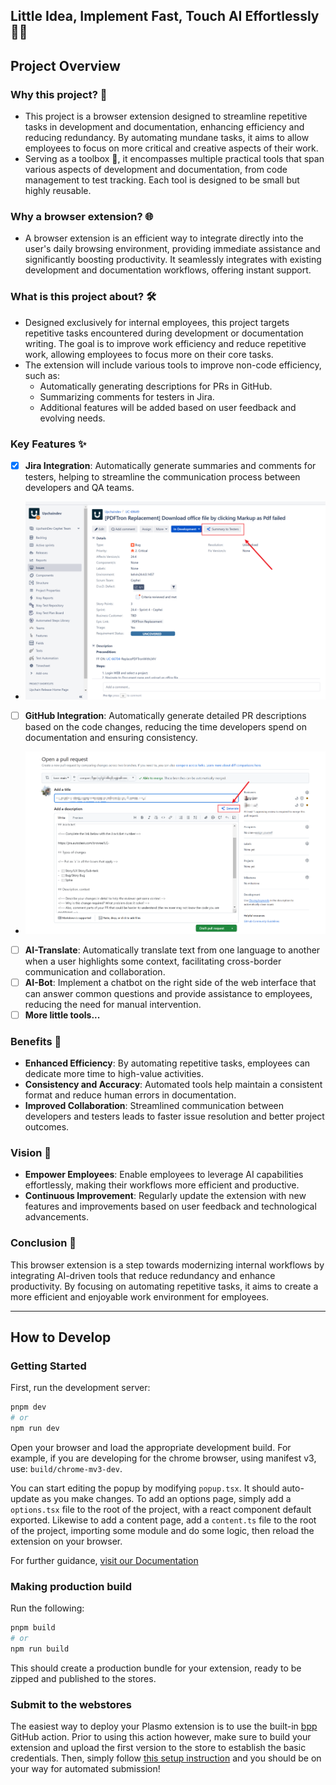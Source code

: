 ## Little Idea, Implement Fast, Touch AI Effortlessly 🤖✨

## Project Overview

### Why this project? 🤔
- This project is a browser extension designed to streamline repetitive tasks in development and documentation, enhancing efficiency and reducing redundancy. By automating mundane tasks, it aims to allow employees to focus on more critical and creative aspects of their work.
- Serving as a toolbox 🧰, it encompasses multiple practical tools that span various aspects of development and documentation, from code management to test tracking. Each tool is designed to be small but highly reusable.

### Why a browser extension? 🌐
- A browser extension is an efficient way to integrate directly into the user's daily browsing environment, providing immediate assistance and significantly boosting productivity. It seamlessly integrates with existing development and documentation workflows, offering instant support.

### What is this project about? 🛠️
- Designed exclusively for internal employees, this project targets repetitive tasks encountered during development or documentation writing. The goal is to improve work efficiency and reduce repetitive work, allowing employees to focus more on their core tasks.
- The extension will include various tools to improve non-code efficiency, such as:
    - Automatically generating descriptions for PRs in GitHub.
    - Summarizing comments for testers in Jira.
    - Additional features will be added based on user feedback and evolving needs.

### Key Features ✨
- [x] **Jira Integration**: Automatically generate summaries and comments for testers, helping to streamline the communication process between developers and QA teams.
- ![img.png](readme-source/Jira-summary-to-testers.png)
- [ ] **GitHub Integration**: Automatically generate detailed PR descriptions based on the code changes, reducing the time developers spend on documentation and ensuring consistency.
- ![img.png](readme-source/GitHub-Integration.png)
- [ ] **AI-Translate**: Automatically translate text from one language to another when a user highlights some context, facilitating cross-border communication and collaboration.
- [ ] **AI-Bot**: Implement a chatbot on the right side of the web interface that can answer common questions and provide assistance to employees, reducing the need for manual intervention.
- [ ] **More little tools...**

### Benefits 🎉
- **Enhanced Efficiency**: By automating repetitive tasks, employees can dedicate more time to high-value activities.
- **Consistency and Accuracy**: Automated tools help maintain a consistent format and reduce human errors in documentation.
- **Improved Collaboration**: Streamlined communication between developers and testers leads to faster issue resolution and better project outcomes.

### Vision 🌟
- **Empower Employees**: Enable employees to leverage AI capabilities effortlessly, making their workflows more efficient and productive.
- **Continuous Improvement**: Regularly update the extension with new features and improvements based on user feedback and technological advancements.

### Conclusion 🚀
This browser extension is a step towards modernizing internal workflows by integrating AI-driven tools that reduce redundancy and enhance productivity. By focusing on automating repetitive tasks, it aims to create a more efficient and enjoyable work environment for employees.

---
## How to Develop

### Getting Started

First, run the development server:

```bash
pnpm dev
# or
npm run dev
```

Open your browser and load the appropriate development build. For example, if you are developing for the chrome browser,
using manifest v3, use: `build/chrome-mv3-dev`.

You can start editing the popup by modifying `popup.tsx`. It should auto-update as you make changes. To add an options
page, simply add a `options.tsx` file to the root of the project, with a react component default exported. Likewise to
add a content page, add a `content.ts` file to the root of the project, importing some module and do some logic, then
reload the extension on your browser.

For further guidance, [visit our Documentation](https://docs.plasmo.com/)

### Making production build

Run the following:

```bash
pnpm build
# or
npm run build
```

This should create a production bundle for your extension, ready to be zipped and published to the stores.

### Submit to the webstores

The easiest way to deploy your Plasmo extension is to use the built-in [bpp](https://bpp.browser.market) GitHub action.
Prior to using this action however, make sure to build your extension and upload the first version to the store to
establish the basic credentials. Then, simply
follow [this setup instruction](https://docs.plasmo.com/framework/workflows/submit) and you should be on your way for
automated submission!
